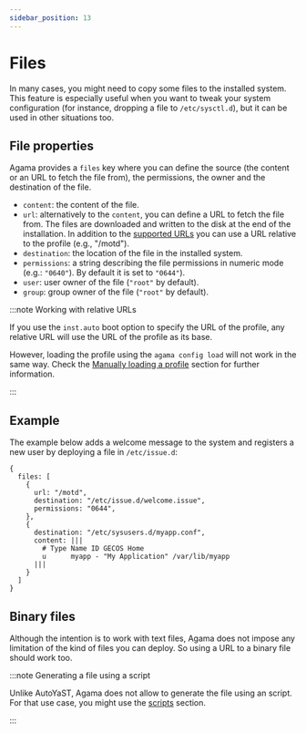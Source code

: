 ```yaml
---
sidebar_position: 13
---
```


# Files

In many cases, you might need to copy some files to the installed system. This feature is especially
useful when you want to tweak your system configuration (for instance, dropping a file to
`/etc/sysctl.d`), but it can be used in other situations too.

## File properties

Agama provides a `files` key where you can define the source (the content or an URL to fetch the
file from), the permissions, the owner and the destination of the file.

- `content`: the content of the file.
- `url`: alternatively to the `content`, you can define a URL to fetch the file from. The files are
  downloaded and written to the disk at the end of the installation. In addition to the
  [supported URLs](../urls) you can use a URL relative to the profile (e.g., "/motd").
- `destination`: the location of the file in the installed system.
- `permissions`: a string describing the file permissions in numeric mode (e.g.: `"0640"`). By
  default it is set to `"0644"`).
- `user`: user owner of the file (`"root"` by default).
- `group`: group owner of the file (`"root"` by default).

:::note Working with relative URLs

If you use the `inst.auto` boot option to specify the URL of the profile, any relative URL will use
the URL of the profile as its base.

However, loading the profile using the `agama config load` will not work in the same way.
Check the [Manually loading a profile](../../profile/working_with_profiles#manually-loading-a-profile)
section for further information.

:::

## Example

The example below adds a welcome message to the system and registers a new user by deploying a file
in `/etc/issue.d`:

```jsonnet
{
  files: [
    {
      url: "/motd",
      destination: "/etc/issue.d/welcome.issue",
      permissions: "0644",
    },
    {
      destination: "/etc/sysusers.d/myapp.conf",
      content: |||
        # Type Name ID GECOS Home
        u      myapp - "My Application" /var/lib/myapp
      |||
    }
  ]
}
```

## Binary files

Although the intention is to work with text files, Agama does not impose any limitation of the kind
of files you can deploy. So using a URL to a binary file should work too.

:::note Generating a file using a script

Unlike AutoYaST, Agama does not allow to generate the file using an script. For that use case, you
might use the [scripts](./scripts) section.

:::
